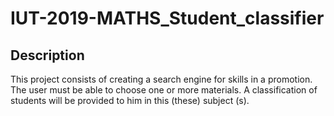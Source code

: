 ﻿# IUT-2019-MATHS_Student_classifier

## Description
This project consists of creating a search engine for skills in a promotion. The user must be able to choose one or more materials. A classification of students will be provided to him in this (these) subject (s).
